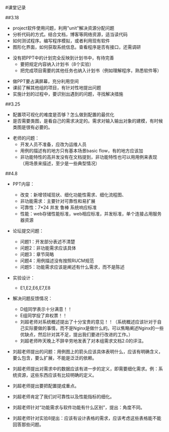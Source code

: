 #课堂记录

##3.18
+ project软件使用问题，利用"unit"解决资源分配问题
+ 分析代码的方式。结合文档，博客等网络资源，适当读代码
+ 如何测试程序。编写程序模拟，或者利用现有软件
+ 图形化界面，如何获取系统信息。查看程序是否有接口，还需调研
- 没有把PPT中的计划完全反映到计划书中，有待完善
  + 要把规定内容纳入计划书（8个实验）
  + 把完成项目需要的其他任务也纳入计划书（例如理解程序，熟悉软件等）
+ 做PPT要占满屏幕，充分利用空间
+ 课前了解其他组的项目，有针对性地提出问题
+ 实施计划的过程中，要识别出遇到的问题，寻找解决措施

##3.25
+ 配置项可视化的难度是否够？怎么做到配置的最优化
+ 是否需要类图，是看自己的需求决定的。需求对输入输出对象的建模，有时候类图是很有必要的。
- 老师的问题：
  + 开发人员不准备，应改为运维人员
  + 用例的描述有的地方只有基本场景basic flow，有的地方应该加
  + 非功能特性的高并发没有在文档提到，非功能特性也可以用用例来表现（用场景来描述，至少是一些典型情况）

##4.8
- PPT内容：
	+ 改变：新增领域现状、细化功能性需求、细化流程图、
	+ 非功能需求：主要针对可靠性和易扩展
	+ 可靠性：7*24 并发 鲁棒 系统响应标准
	+ 性能：web存储性能标准，web相应标准，并发标准，单个连接占用服务器资源

- 论坛提交问题：
	+ 问题1：开发部分表述不清楚
	+ 问题2：非功能需求应该具体
	+ 问题3：章节简略
	+ 问题4：用例描述没有按照RUCM规范
	+ 问题5：功能需求应该是阐述有什么需求，而不是陈述

- 实验设计：
	+ E1,E2,E6,E7,E8

- 解决问题反馈情况：
	+ D组同学表示十分满意！！
	+ E组同学投了弃权票！！
	+ 刘超老师对系统概述提出了十分宝贵的意见！！（系统概述应该针对于自己实际要做的事情，而不是Nginx是做什么的。可以焦略阐述Nginx的一些优缺点，然后针对其不足，提出我们要进行改进的工作。）
	+ 刘超老师昨天晚上不辞辛劳地发表了对本组需求文档2.0的评注。
- 刘超老师提出的问题：用例图上的箭头应该具体表明什么，应该有明确含义，要么包含，要么扩展，不能是泛泛的依赖。
- 刘超老师提出对需求中的数据应该有进一步的定义，即需要细化需求。例：系统资源，这些东西应该有比较明确的定义。
- 刘超老师提出要把配置提成重点。
- 刘超老师肯定了我们对可靠性以及性能指标的细化。
- 刘超老师针对“功能需求与软件功能有什么区别”，提出：角度不同。
- 刘超老师针对实验8提出：应该有设计表格的需求，应该考虑这些表格能不能回答那些问题。

